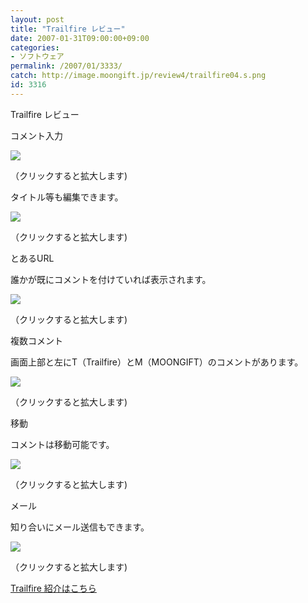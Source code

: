 ```yaml
---
layout: post
title: "Trailfire レビュー"
date: 2007-01-31T09:00:00+09:00
categories:
- ソフトウェア
permalink: /2007/01/3333/
catch: http://image.moongift.jp/review4/trailfire04.s.png
id: 3316
---
```

Trailfire レビュー  
<!--more-->

コメント入力

  

[![](http://image.moongift.jp/review4/trailfire01.s.png)](http://image.moongift.jp/review4/trailfire01.png)  
  
（クリックすると拡大します)

  

タイトル等も編集できます。

  

[![](http://image.moongift.jp/review4/trailfire02.s.png)](http://image.moongift.jp/review4/trailfire02.png)  
  
（クリックすると拡大します)

  

とあるURL

  

誰かが既にコメントを付けていれば表示されます。

  

[![](http://image.moongift.jp/review4/trailfire03.s.png)](http://image.moongift.jp/review4/trailfire03.png)  
  
（クリックすると拡大します)

  

複数コメント

  

画面上部と左にT（Trailfire）とM（MOONGIFT）のコメントがあります。

  

[![](http://image.moongift.jp/review4/trailfire04.s.png)](http://image.moongift.jp/review4/trailfire04.png)  
  
（クリックすると拡大します)

  

移動

  

コメントは移動可能です。

  

[![](http://image.moongift.jp/review4/trailfire05.s.png)](http://image.moongift.jp/review4/trailfire05.png)  
  
（クリックすると拡大します)

  

メール

  

知り合いにメール送信もできます。

  

[![](http://image.moongift.jp/review4/trailfire06.s.png)](http://image.moongift.jp/review4/trailfire06.png)  
  
（クリックすると拡大します)

  

[Trailfire 紹介はこちら](http://fw.moongift.jp/intro/i-3300.html)


